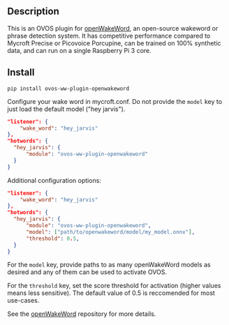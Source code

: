## Description

This is an OVOS plugin for [openWakeWord](https://www.github.com/dscripka/openwakeword), an open-source
wakeword or phrase detection system. It has competitive performance compared to Mycroft Precise or Picovoice Porcupine,
can be trained on 100% synthetic data, and can run on a single Raspberry Pi 3 core.

## Install

`pip install ovos-ww-plugin-openwakeword`

Configure your wake word in mycroft.conf. Do not provide the `model` key to just load the default model ("hey jarvis").

```json
"listener": {
    "wake_word": "hey_jarvis"
},
"hotwords": {
  "hey_jarvis": {
      "module": "ovos-ww-plugin-openwakeword"
  }
} 
```

Additional configuration options:

```json
"listener": {
    "wake_word": "hey_jarvis"
},
"hotwords": {
  "hey_jarvis": {
      "module": "ovos-ww-plugin-openwakeword",
      "model": ["path/to/openwakeword/model/my_model.onnx"],
      "threshold": 0.5,
  }
}
```

For the `model` key, provide paths to as many openWakeWord models as desired and any of them can be used to activate OVOS.

For the `threshold` key, set the score threshold for activation (higher values means less sensitive). The default value of 0.5 is reccomended for most use-cases.

See the [openWakeWord](https://www.github.com/dscripka/openwakeword) repository for more details.